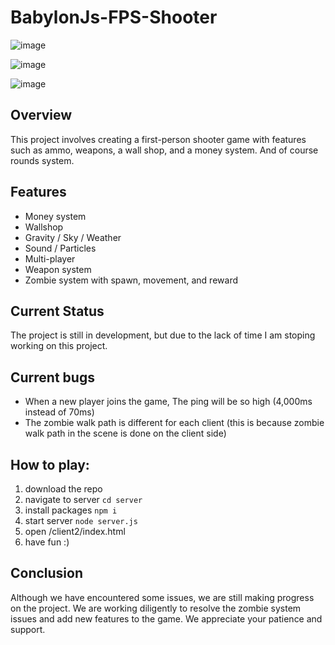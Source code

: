 # BabylonJs-FPS-Shooter

![image](https://user-images.githubusercontent.com/25286081/235180354-01573ac5-2377-4730-966f-23f905827880.png)

![image](https://github.com/Suleiman700/BabylonJs-FPS-Shooter/assets/25286081/0ca1ab00-963f-4905-b705-a38ce8c91cf4)

![image](https://github.com/Suleiman700/BabylonJs-FPS-Shooter/assets/25286081/bd3f0a9a-5180-4891-86df-8e8d42ded65b)



## Overview

This project involves creating a first-person shooter game with features such as ammo, weapons, a wall shop, and a money system. And of course rounds system.

## Features

* Money system
* Wallshop
* Gravity / Sky / Weather
* Sound / Particles
* Multi-player
* Weapon system
* Zombie system with spawn, movement, and reward

## Current Status

The project is still in development, but due to the lack of time I am stoping working on this project.

## Current bugs

* When a new player joins the game, The ping will be so high (4,000ms instead of 70ms)
* The zombie walk path is different for each client (this is because zombie walk path in the scene is done on the client side)

## How to play:
1. download the repo
2. navigate to server `cd server`
3. install packages `npm i`
4. start server `node server.js`
5. open /client2/index.html
6. have fun :)

## Conclusion

Although we have encountered some issues, we are still making progress on the project. We are working diligently to resolve the zombie system issues and add new features to the game. We appreciate your patience and support.
